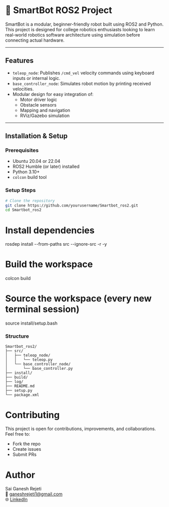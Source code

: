 # 🤖 SmartBot ROS2 Project

SmartBot is a modular, beginner-friendly robot built using ROS2 and Python. This project is designed for college robotics enthusiasts looking to learn real-world robotics software architecture using simulation before connecting actual hardware.

---

## Features

- `teleop_node`: Publishes `/cmd_vel` velocity commands using keyboard inputs or internal logic.
- `base_controller_node`: Simulates robot motion by printing received velocities.
- Modular design for easy integration of:
  - Motor driver logic
  - Obstacle sensors
  - Mapping and navigation
  - RViz/Gazebo simulation

---

## Installation & Setup

### Prerequisites

- Ubuntu 20.04 or 22.04
- ROS2 Humble (or later) installed
- Python 3.10+
- `colcon` build tool

### Setup Steps

```bash
# Clone the repository
git clone https://github.com/yourusername/Smartbot_ros2.git
cd Smartbot_ros2
```
# Install dependencies
rosdep install --from-paths src --ignore-src -r -y

# Build the workspace
colcon build

# Source the workspace (every new terminal session)
source install/setup.bash

### Structure
```
Smartbot_ros2/
├── src/
│   ├── teleop_node/
│   │   └── teleop.py
│   └── base_controller_node/
│       └── base_controller.py
├── install/
├── build/
├── log/
├── README.md
├── setup.py
└── package.xml
```
# Contributing
This project is open for contributions, improvements, and collaborations. Feel free to:

- Fork the repo
- Create issues
- Submit PRs

# Author
Sai Ganesh Rejeti <br>
📧 ganeshrejeti1@gmail.com <br>
🌐 <a href = 'https://www.linkedin.com/in/saiganeshrejeti/'>LinkedIn
